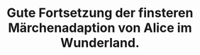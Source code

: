---
rating: 3.5
title: "Gute Fortsetzung der finsteren Märchenadaption von Alice im Wunderland."
---